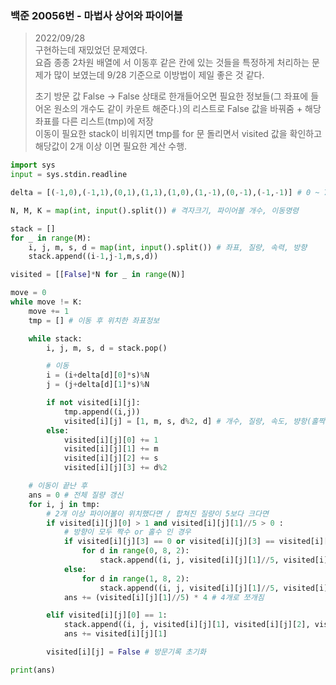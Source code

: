 ### 백준 20056번 - 마법사 상어와 파이어볼

> 2022/09/28 <br>
> 구현하는데 재밌었던 문제였다.<br>
> 요즘 종종 2차원 배열에 서 이동후 같은 칸에 있는 것들을 특정하게 처리하는 문제가 많이 보였는데 9/28 기준으로 이방법이 제일 좋은 것 같다.<br>
>
> 초기 방문 값 False -> False 상태로 한개들어오면 필요한 정보들(그 좌표에 들어온 원소의 개수도 같이 카운트 해준다.)의 리스트로 False 값을 바꿔줌 + 해당 좌표를 다른 리스트(tmp)에 저장<br>
> 이동이 필요한 stack이 비워지면 tmp를 for 문 돌리면서 visited 값을 확인하고 해당값이 2개 이상 이면 필요한 계산 수행.

```python
import sys
input = sys.stdin.readline

delta = [(-1,0),(-1,1),(0,1),(1,1),(1,0),(1,-1),(0,-1),(-1,-1)] # 0 ~ 7

N, M, K = map(int, input().split()) # 격자크기, 파이어볼 개수, 이동명령

stack = []
for _ in range(M):
    i, j, m, s, d = map(int, input().split()) # 좌표, 질량, 속력, 방향
    stack.append((i-1,j-1,m,s,d))

visited = [[False]*N for _ in range(N)]

move = 0
while move != K:
    move += 1
    tmp = [] # 이동 후 위치한 좌표정보

    while stack:
        i, j, m, s, d = stack.pop()

        # 이동
        i = (i+delta[d][0]*s)%N
        j = (j+delta[d][1]*s)%N

        if not visited[i][j]:
            tmp.append((i,j))
            visited[i][j] = [1, m, s, d%2, d] # 개수, 질량, 속도, 뱡항(홀짝), 1개 있을때 방향
        else:
            visited[i][j][0] += 1
            visited[i][j][1] += m
            visited[i][j][2] += s
            visited[i][j][3] += d%2

    # 이동이 끝난 후
    ans = 0 # 전체 질량 갱신
    for i, j in tmp:
        # 2개 이상 파이어볼이 위치했다면 / 합쳐진 질량이 5보다 크다면
        if visited[i][j][0] > 1 and visited[i][j][1]//5 > 0 :
            # 방향이 모두 짝수 or 홀수 인 경우
            if visited[i][j][3] == 0 or visited[i][j][3] == visited[i][j][0]:
                for d in range(0, 8, 2):
                    stack.append((i, j, visited[i][j][1]//5, visited[i][j][2]//visited[i][j][0], d))
            else:
                for d in range(1, 8, 2):
                    stack.append((i, j, visited[i][j][1]//5, visited[i][j][2]//visited[i][j][0], d))
            ans += (visited[i][j][1]//5) * 4 # 4개로 쪼개짐

        elif visited[i][j][0] == 1:
            stack.append((i, j, visited[i][j][1], visited[i][j][2], visited[i][j][4]))
            ans += visited[i][j][1]

        visited[i][j] = False # 방문기록 초기화

print(ans)
```